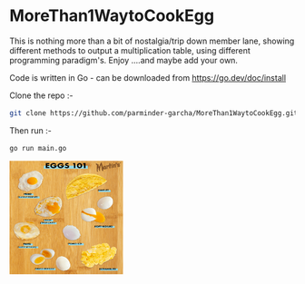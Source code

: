 # MoreThan1WaytoCookEgg

This is nothing more than a bit of nostalgia/trip down member lane, showing different methods to output a multiplication table, using different programming paradigm's.  Enjoy ....and maybe add your own.

Code is written in Go - can be downloaded from https://go.dev/doc/install

Clone the repo :- 
   ```sh
   git clone https://github.com/parminder-garcha/MoreThan1WaytoCookEgg.git
   ```
   
 Then run :-  
   ```sh 
   go run main.go
   ```

<img src="https://github.com/parminder-garcha/MoreThan1WaytoCookEgg/blob/main/images/eggs.png" width="200" height="200">
